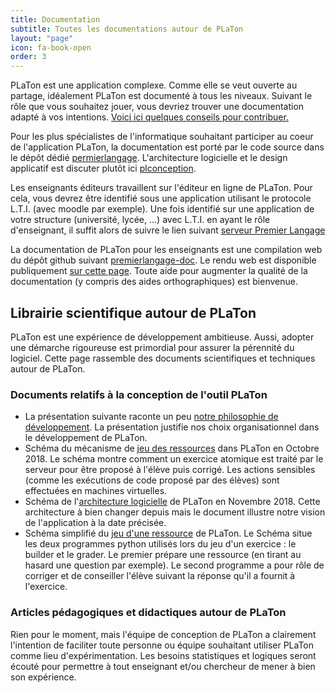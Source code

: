 ```yaml
---
title: Documentation
subtitle: Toutes les documentations autour de PLaTon
layout: "page"
icon: fa-book-open
order: 3
---
```


PLaTon est une application complexe. Comme elle se veut ouverte au partage, idéalement PLaTon
est documenté à tous les niveaux. Suivant le rôle que vous souhaitez jouer, vous devriez trouver une documentation adapté à
vos intentions. <a href="https://documentationpl.readthedocs.io/fr/latest/presentation/contribuer/" target="blank">Voici ici quelques 
conseils pour contribuer.</a>


Pour les plus spécialistes de l'informatique souhaitant participer au coeur de l'application PLaTon, la
documentation est porté par le code source dans le dépôt dédié 
<a href="https://github.com/PremierLangage/premierlangage">permierlangage</a>. L'architecture logicielle et le design 
applicatif est discuter plutôt ici <a href="https://github.com/PremierLangage/plconception">plconception</a>.


Les enseignants éditeurs travaillent sur l'éditeur en ligne de PLaTon. Pour cela, vous devrez être identifié 
sous une application utilisant le protocole L.T.I. (avec moodle par exemple). Une fois identifié sur une application de 
votre structure (université, lycée, ...) avec L.T.I. en ayant le rôle d'enseignant, il suffit alors de suivre le lien 
suivant <a href="https://pl.u-pem.fr/activity/play/0/">serveur Premier Langage</a>


La documentation de PLaTon pour les enseignants est une compilation web du dépôt github 
suivant <a href="https://github.com/PremierLangage/premierlangage-doc">premierlangage-doc</a>. Le 
rendu web est disponible publiquement <a href="https://documentationpl.readthedocs.io/fr/latest/">sur 
cette page</a>. Toute aide pour augmenter la qualité de la documentation (y compris des aides orthographiques) est 
bienvenue.


<h2>Librairie scientifique autour de PLaTon</h2>
    
    
PLaTon est une expérience de développement ambitieuse. Aussi, adopter une démarche rigoureuse est primordial 
pour assurer la pérennité du logiciel. Cette page rassemble des documents scientifiques et techniques autour de PLaTon.
    

<h3>Documents relatifs à la conception de l'outil PLaTon</h3>

<ul>

<li>La présentation suivante raconte un peu <a href="https://github.com/PremierLangage/PLPR/blob/master/PL_dev_philo.pdf">notre 
philosophie de développement</a>. La présentation justifie nos choix organisationnel dans le développement de PLaTon.</li>

<li>Schéma du mécanisme de <a href="https://github.com/PremierLangage/PLPR/blob/master/doc_technique/structure.pdf">jeu 
des ressources</a> dans PLaTon en Octobre 2018. Le schéma montre comment un exercice atomique est traité
par le serveur pour être proposé à l'élève puis corrigé. Les actions sensibles (comme les exécutions de code proposé par
des élèves) sont effectuées en machines virtuelles.</li>

<li>Schéma de l'<a href="https://github.com/PremierLangage/PLPR/blob/master/doc_technique/archi.pdf">architecture logicielle</a> 
de PLaTon en Novembre 2018. Cette architecture à bien changer depuis mais le document illustre notre vision de l'application 
à la date précisée.</li>
  
<li>Schéma simplifié du <a href="https://github.com/PremierLangage/PLPR/blob/master/doc_technique/playexo.pdf">jeu 
d'une ressource</a> de PLaTon. Le Schéma situe les deux programmes python utilisés lors du jeu d'un exercice 
: le builder et le grader. Le premier prépare une ressource (en tirant au hasard une question par exemple). Le second
programme a pour rôle de corriger et de conseiller l'élève suivant la réponse qu'il a fournit à l'exercice.</li>

</ul>
    

<h3>Articles pédagogiques et didactiques autour de PLaTon</h3>

Rien pour le moment, mais l'équipe de conception de PLaTon a clairement l'intention de faciliter toute personne 
ou équipe souhaitant utiliser PLaTon comme lieu d'expérimentation. Les besoins statistiques et logiques seront 
écouté pour permettre à tout enseignant et/ou chercheur de mener à bien son expérience.
